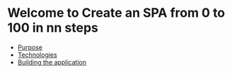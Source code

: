 Welcome to Create an SPA from 0 to 100 in nn steps
===================================================

- [Purpose](purpose.md)
- [Technologies](technologies.md)
- [Building the application](building.md)
